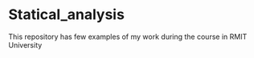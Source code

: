 # Statical_analysis
This repository has few examples of my work during the course in RMIT University
